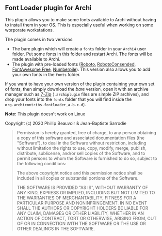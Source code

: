 ## Font Loader plugin for Archi

This plugin allows you to make some fonts available to Archi without having to install them in your OS.
This is especially useful when working on some worporate workstations.

The plugin comes in two versions:
- The bare plugin which will create a `fonts` folder in your `Archi4` user folder.
Put some fonts in this folder and restart Archi.
The fonts will be made available to Archi.
- The plugin with pre-loaded fonts ([Roboto](https://fonts.google.com/specimen/Roboto),
[RobotoConsended](https://fonts.google.com/specimen/Roboto+Condensed),
[FontAwesome Free](https://fontawesome.com/how-to-use/on-the-desktop/setup/getting-started),
[Numberpile](http://typodermicfonts.com/numberpile/)).
This version also allows you to add your own fonts in the `fonts` folder.

If you want to have your own version of the plugin containing your own set of fonts, then simply download the _bare_ version,
open it with an archive manager such as [7-Zip](https://www.7-zip.org/) (`.archiplugin` files are simple ZIP archives),
and drop your fonts into the `fonts` folder that you will find inside the `org.archicontribs.fontloader_a.b.c.d`).

**Note:** This plugin doesn't work on Linux

Copyright (c) 2020 Phillip Beauvoir & Jean-Baptiste Sarrodie

>Permission is hereby granted, free of charge, to any person
obtaining a copy of this software and associated documentation
files (the "Software"), to deal in the Software without
restriction, including without limitation the rights to use,
copy, modify, merge, publish, distribute, sublicense, and/or sell
copies of the Software, and to permit persons to whom the
Software is furnished to do so, subject to the following
conditions:
>
>The above copyright notice and this permission notice shall be
included in all copies or substantial portions of the Software.
>
>THE SOFTWARE IS PROVIDED "AS IS", WITHOUT WARRANTY OF ANY KIND,
EXPRESS OR IMPLIED, INCLUDING BUT NOT LIMITED TO THE WARRANTIES
OF MERCHANTABILITY, FITNESS FOR A PARTICULAR PURPOSE AND
NONINFRINGEMENT. IN NO EVENT SHALL THE AUTHORS OR COPYRIGHT
HOLDERS BE LIABLE FOR ANY CLAIM, DAMAGES OR OTHER LIABILITY,
WHETHER IN AN ACTION OF CONTRACT, TORT OR OTHERWISE, ARISING
FROM, OUT OF OR IN CONNECTION WITH THE SOFTWARE OR THE USE OR
OTHER DEALINGS IN THE SOFTWARE.
